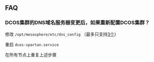 ## FAQ

### DCOS集群的DNS域名服务器变更后，如果重新配置DCOS集群？

修改 `/opt/mesosphere/etc/dns_config` （最多只支持[3个](https://docs.mesosphere.com/1.8/administration/installing/custom/configuration-parameters/#resolvers)）

重启 `dcos-spartan.service`

在所有节点上重复上述步骤







